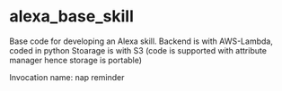 # alexa_base_skill
Base code for developing an Alexa skill.
Backend is with AWS-Lambda, coded in python
Stoarage is with S3 (code is supported with attribute manager hence storage is portable)

Invocation name: nap reminder


